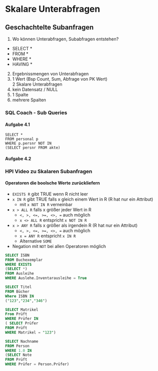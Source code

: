 # Skalare Unterabfragen
## Geschachtelte Subanfragen

1. Wo können Unterabfragen, Subabfragen entstehen?
  - SELECT *
  - FROM *
  - WHERE *
  - HAVING *
2. Ergebnissmengen von Unterabfragen
  1. 1 Wert (Bsp Count, Sum, Abfrage von PK Wert)<br> 2 Skalare Unterabfragen
  2. kein Datensatz / NULL
  3. 1 Spalte
  4. mehrere Spalten

### SQL Coach - Sub Queries
#### Aufgabe 4.1
`SELECT *`  
`FROM personal p`  
`WHERE p.persnr NOT IN`   
`(SELECT persnr FROM akte)`
#### Aufgabe 4.2
### HPI Video zu Skalaren Subanfragen
#### Operatoren die boolsche Werte zurückliefern
- `EXISTS R` gibt TRUE wenn R nicht leer<br>
- `x IN R` gibt TRUE falls x gleich einem Wert in R (R hat nur ein Attribut)
  - mit `x NOT IN R` verneinbar
- `x > ALL R` falls x größer jeder Wert in R
  - `<, >, <=, >=, <>, =` auch möglich
  - `x <> ALL R` entspricht `x NOT IN R`
- `x > ANY R` falls x größer als irgendein R (R hat nur ein Attribut)
  - `<, >, <=, >=, <>, =` auch möglich
  - `x = ANY R` entspricht `x IN R`
  - Alternative `SOME`
-  Negation mit `NOT` bei allen Operatoren möglich  
```sql
SELECT ISBN
FROM Buchexemplar
WHERE EXISTS
(SELECT *)
FROM Ausleihe
WHERE Auslehe.Inventarausleihe = True
```
```sql
SELECT Titel
FROM Bücher
Where ISBN IN
("123","234","346")
```
```sql
SELECT Matrikel
From Prüft
WHERE Prüfer IN
( SELECT Prüfer
FROM Prüft
WHERE Matrikel = "123")
```
```sql
SELECT Nachname
FROM Person
WHERE 1.0 IN
(SELECT Note
FROM Prüft
WHERE Prüfer = Person.Prüfer)
```
